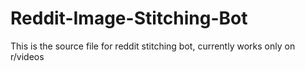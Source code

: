 # Reddit-Image-Stitching-Bot
This is the source file for reddit stitching bot, currently works only on r/videos
